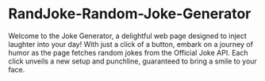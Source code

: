 # RandJoke-Random-Joke-Generator
Welcome to the Joke Generator, a delightful web page designed to inject laughter into your day! With just a click of a button, embark on a journey of humor as the page fetches random jokes from the Official Joke API. Each click unveils a new setup and punchline, guaranteed to bring a smile to your face.
